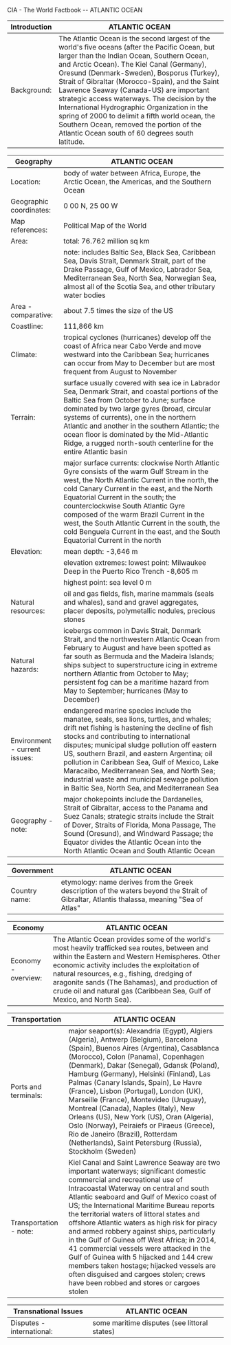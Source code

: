 CIA - The World Factbook -- ATLANTIC OCEAN

| Introduction | ATLANTIC OCEAN |
| --- | --- |
| Background: | The Atlantic Ocean is the second largest of the world's five oceans (after the Pacific Ocean, but larger than the Indian Ocean, Southern Ocean, and Arctic Ocean). The Kiel Canal (Germany), Oresund (Denmark-Sweden), Bosporus (Turkey), Strait of Gibraltar (Morocco-Spain), and the Saint Lawrence Seaway (Canada-US) are important strategic access waterways. The decision by the International Hydrographic Organization in the spring of 2000 to delimit a fifth world ocean, the Southern Ocean, removed the portion of the Atlantic Ocean south of 60 degrees south latitude. |

| Geography | ATLANTIC OCEAN |
| --- | --- |
| Location: | body of water between Africa, Europe, the Arctic Ocean, the Americas, and the Southern Ocean |
| Geographic coordinates: | 0 00 N, 25 00 W |
| Map references: | Political Map of the World |
| Area: | total: 76.762 million sq km |
| | note: includes Baltic Sea, Black Sea, Caribbean Sea, Davis Strait, Denmark Strait, part of the Drake Passage, Gulf of Mexico, Labrador Sea, Mediterranean Sea, North Sea, Norwegian Sea, almost all of the Scotia Sea, and other tributary water bodies |
| Area - comparative: | about 7.5 times the size of the US |
| Coastline: | 111,866 km |
| Climate: | tropical cyclones (hurricanes) develop off the coast of Africa near Cabo Verde and move westward into the Caribbean Sea; hurricanes can occur from May to December but are most frequent from August to November |
| Terrain: | surface usually covered with sea ice in Labrador Sea, Denmark Strait, and coastal portions of the Baltic Sea from October to June; surface dominated by two large gyres (broad, circular systems of currents), one in the northern Atlantic and another in the southern Atlantic; the ocean floor is dominated by the Mid-Atlantic Ridge, a rugged north-south centerline for the entire Atlantic basin |
| | major surface currents: clockwise North Atlantic Gyre consists of the warm Gulf Stream in the west, the North Atlantic Current in the north, the cold Canary Current in the east, and the North Equatorial Current in the south; the counterclockwise South Atlantic Gyre composed of the warm Brazil Current in the west, the South Atlantic Current in the south, the cold Benguela Current in the east, and the South Equatorial Current in the north |
| Elevation: | mean depth: -3,646 m |
| | elevation extremes: lowest point: Milwaukee Deep in the Puerto Rico Trench -8,605 m |
| | highest point: sea level 0 m |
| Natural resources: | oil and gas fields, fish, marine mammals (seals and whales), sand and gravel aggregates, placer deposits, polymetallic nodules, precious stones |
| Natural hazards: | icebergs common in Davis Strait, Denmark Strait, and the northwestern Atlantic Ocean from February to August and have been spotted as far south as Bermuda and the Madeira Islands; ships subject to superstructure icing in extreme northern Atlantic from October to May; persistent fog can be a maritime hazard from May to September; hurricanes (May to December) |
| Environment - current issues: | endangered marine species include the manatee, seals, sea lions, turtles, and whales; drift net fishing is hastening the decline of fish stocks and contributing to international disputes; municipal sludge pollution off eastern US, southern Brazil, and eastern Argentina; oil pollution in Caribbean Sea, Gulf of Mexico, Lake Maracaibo, Mediterranean Sea, and North Sea; industrial waste and municipal sewage pollution in Baltic Sea, North Sea, and Mediterranean Sea |
| Geography - note: | major chokepoints include the Dardanelles, Strait of Gibraltar, access to the Panama and Suez Canals; strategic straits include the Strait of Dover, Straits of Florida, Mona Passage, The Sound (Oresund), and Windward Passage; the Equator divides the Atlantic Ocean into the North Atlantic Ocean and South Atlantic Ocean |

| Government | ATLANTIC OCEAN |
| --- | --- |
| Country name: | etymology: name derives from the Greek description of the waters beyond the Strait of Gibraltar, Atlantis thalassa, meaning "Sea of Atlas" |

| Economy | ATLANTIC OCEAN |
| --- | --- |
| Economy - overview: | The Atlantic Ocean provides some of the world's most heavily trafficked sea routes, between and within the Eastern and Western Hemispheres. Other economic activity includes the exploitation of natural resources, e.g., fishing, dredging of aragonite sands (The Bahamas), and production of crude oil and natural gas (Caribbean Sea, Gulf of Mexico, and North Sea). |

| Transportation | ATLANTIC OCEAN |
| --- | --- |
| Ports and terminals: | major seaport(s): Alexandria (Egypt), Algiers (Algeria), Antwerp (Belgium), Barcelona (Spain), Buenos Aires (Argentina), Casablanca (Morocco), Colon (Panama), Copenhagen (Denmark), Dakar (Senegal), Gdansk (Poland), Hamburg (Germany), Helsinki (Finland), Las Palmas (Canary Islands, Spain), Le Havre (France), Lisbon (Portugal), London (UK), Marseille (France), Montevideo (Uruguay), Montreal (Canada), Naples (Italy), New Orleans (US), New York (US), Oran (Algeria), Oslo (Norway), Peiraiefs or Piraeus (Greece), Rio de Janeiro (Brazil), Rotterdam (Netherlands), Saint Petersburg (Russia), Stockholm (Sweden) |
| Transportation - note: | Kiel Canal and Saint Lawrence Seaway are two important waterways; significant domestic commercial and recreational use of Intracoastal Waterway on central and south Atlantic seaboard and Gulf of Mexico coast of US; the International Maritime Bureau reports the territorial waters of littoral states and offshore Atlantic waters as high risk for piracy and armed robbery against ships, particularly in the Gulf of Guinea off West Africa; in 2014, 41 commercial vessels were attacked in the Gulf of Guinea with 5 hijacked and 144 crew members taken hostage; hijacked vessels are often disguised and cargoes stolen; crews have been robbed and stores or cargoes stolen |

| Transnational Issues | ATLANTIC OCEAN |
| --- | --- |
| Disputes - international: | some maritime disputes (see littoral states) |
